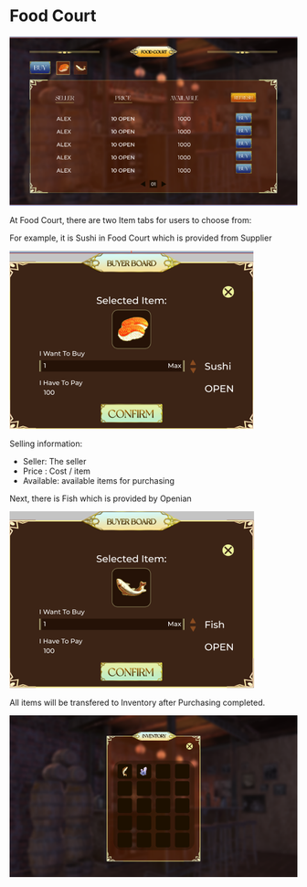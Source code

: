 # Food Court

![](<../.gitbook/assets/Food Court1.png>)

At Food Court, there are two Item tabs for users to choose from:

For example, it is Sushi in Food Court which is provided from Supplier

![](<../.gitbook/assets/Food Court2.png>)

Selling information:

* Seller: The seller
* Price : Cost / item
* Available: available items for purchasing

Next, there is Fish which is provided by Openian

![](<../.gitbook/assets/Food Court3.png>)

All items will be transfered to Inventory after Purchasing completed.

![](<../.gitbook/assets/Food Court4.png>)

